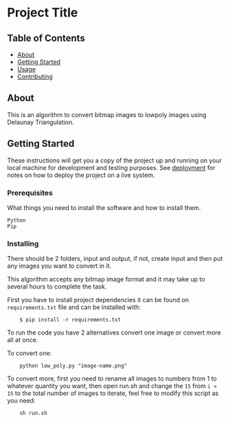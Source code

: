 # Project Title

## Table of Contents

- [About](#about)
- [Getting Started](#getting_started)
- [Usage](#usage)
- [Contributing](../CONTRIBUTING.md)

## About <a name = "about"></a>

This is an algorithm to convert bitmap images to lowpoly images using Delaunay Triangulation.

## Getting Started <a name = "getting_started"></a>

These instructions will get you a copy of the project up and running on your local machine for development and testing purposes. See [deployment](#deployment) for notes on how to deploy the project on a live system.

### Prerequisites

What things you need to install the software and how to install them.

```
Python
Pip
```

### Installing

There should be 2 folders, input and output, if not, create input and then put any images you want to convert in it.

This algorithm accepts any bitmap image format and it may take up to several hours to complete the task.

First you have to install project dependencies it can be found on `requirements.txt` file and can be installed with:

```
    $ pip install -r requirements.txt
``` 

To run the code you have 2 alternatives convert one image or convert more all at once.


To convert one:
```
    python low_poly.py "image-name.png"
```
To convert more, first you need to rename all images to numbers from 1 to whatever quantity you want, then open run.sh and change the `15` from `i < 15` to the total number of images to iterate, feel free to modify this script as you need:
```
    sh run.sh
```
